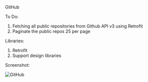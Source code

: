  GitHub
 
 To Do:
 
 1. Fetching all public repositories from Github API v3 using Retrofit
 2. Paginate the public repos 25 per page
 
 Libraries:
 
 1. Retrofit
 2. Support design libraries

Screenshot:

![GitHub](https://user-images.githubusercontent.com/33603567/56098218-e81a7000-5f06-11e9-89e2-540b90cbaf05.jpg)
